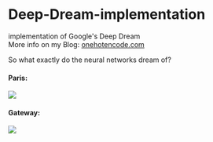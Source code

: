 # Deep-Dream-implementation
implementation of Google's Deep Dream<br>
More info on my Blog: [onehotencode.com](https://onehotencode.wordpress.com/2019/01/17/what-do-neural-networks-dream/)

So what exactly do the neural networks dream of? <br>
#### Paris:
![](https://github.com/amansingh9097/Deep-Dream-implementation/blob/master/paris-deepdream-gif.gif)

#### Gateway:
![](https://github.com/amansingh9097/Deep-Dream-implementation/blob/master/paris_deepdream-gif.gif)
